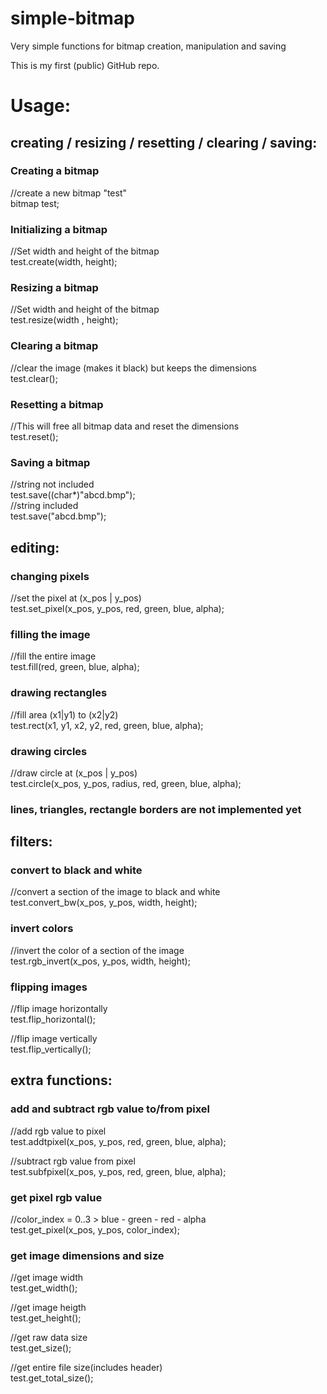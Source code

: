# simple-bitmap
Very simple functions for bitmap creation, manipulation and saving

This is my first (public) GitHub repo.

# Usage:

## creating / resizing / resetting / clearing / saving:

### Creating a bitmap

//create a new bitmap "test"  
bitmap test;


### Initializing a bitmap

//Set width and height of the bitmap  
test.create(width​, height​);

### Resizing a bitmap

//Set width and height of the bitmap  
test.resize(width​ , height​);
  
### Clearing a bitmap
  
//clear the image (makes it black) but keeps the dimensions  
test.clear();
  
### Resetting a bitmap

//This will free all bitmap data and reset the dimensions  
test.reset();
  
### Saving a bitmap

//string​ not included  
test.save((char*)"abcd.bmp");  
//string​ included  
test.save("abcd.bmp");  

## editing:

### changing pixels
  
//set the pixel at (x_pos | y_pos)  
test.set_pixel(x_pos, y_pos, red​, green​, blue​, alpha​);
  
### filling the image
  
//fill the entire image  
test.fill(red​, green​, blue​, alpha​);
  
### drawing rectangles
  
//fill area (x1|y1) to (x2|y2)  
test.rect(x1​, y1​, x2​, y2​, red​, green​, blue​, alpha​);
  
### drawing circles

//draw circle at (x_pos | y_pos)  
test.circle(x_pos, y_pos, radius​, red​, green​, blue​, alpha​);

### lines, triangles, rectangle borders are not implemented yet

## filters:

### convert to black and white

//convert a section of the image to black and white  
test.convert_bw(x_pos, y_pos, width, height);

### invert colors

//invert the color of a section of the image  
test.rgb_invert(x_pos, y_pos, width, height);

### flipping images

//flip image horizontally  
test.flip_horizontal();

//flip image vertically  
test.flip_vertically();

## extra functions:

### add and subtract rgb value to/from pixel

//add rgb value to pixel  
test.addtpixel(x_pos, y_pos, red, green, blue, alpha);

//subtract rgb value from pixel  
test.subfpixel(x_pos, y_pos, red, green, blue, alpha);

### get pixel rgb value

//color_index = 0..3 > blue - green - red - alpha  
test.get_pixel(x_pos, y_pos, color_index);

### get image dimensions and size

//get image width  
test.get_width();

//get image heigth  
test.get_height();

//get raw data size  
test.get_size();

//get entire file size(includes header)  
test.get_total_size();
